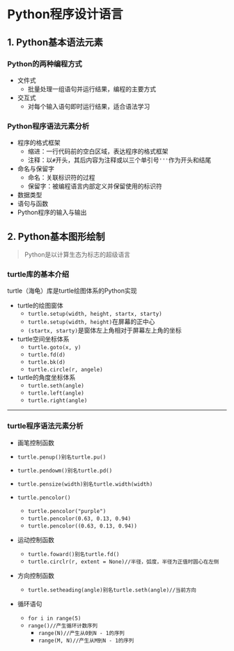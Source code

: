# Python程序设计语言



## 1. Python基本语法元素

### Python的两种编程方式

- 文件式
  - 批量处理一组语句并运行结果，编程的主要方式
- 交互式
  - 对每个输入语句即时运行结果，适合语法学习

### Python程序语法元素分析

- 程序的格式框架
  - 缩进：一行代码前的空白区域，表达程序的格式框架
  - 注释：以`#`开头，其后内容为注释或以三个单引号`'''`作为开头和结尾
- 命名与保留字
  - 命名：关联标识符的过程
  - 保留字：被编程语言内部定义并保留使用的标识符
- 数据类型
- 语句与函数
- Python程序的输入与输出



## 2. Python基本图形绘制

> Python是以计算生态为标志的超级语言

### turtle库的基本介绍

turtle（海龟）库是turtle绘图体系的Python实现

- turtle的绘图窗体
  - `turtle.setup(width, height, startx, starty)`
  - `turtle.setup(width, height)`在屏幕的正中心
  - `(startx, starty)`是窗体左上角相对于屏幕左上角的坐标
- turtle空间坐标体系
  - `turtle.goto(x, y)`
  - `turtle.fd(d)`
  - `turtle.bk(d)`
  - `turtle.circle(r, angele)`
- turtle的角度坐标体系
  - `turtle.seth(angle)`
  - `turtle.left(angle)`
  - `turtle.right(angle)`



---

### turtle程序语法元素分析

-  画笔控制函数
  - `turtle.penup()别名turtle.pu()`
  - `turtle.pendowm()别名turtle.pd()`
  - `turtle.pensize(width)别名turtle.width(width)`
  - `turtle.pencolor()`
    -  `turtle.pencolor("purple")`
    - `turtle.pencolor(0.63, 0.13, 0.94)`
    - `turtle.pencolor((0.63, 0.13, 0.94))`
- 运动控制函数
  - `turtle.foward()别名turtle.fd()`
  - `turtle.circlr(r, extent = None)//半径，弧度，半径为正值时圆心在左侧`
-  方向控制函数
   - `turtle.setheading(angle)别名turtle.seth(angle)//当前方向`

- 循环语句
  - `for i in range(5)`
  - `range()//产生循环计数序列`
    - `range(N)//产生从0到N - 1的序列`
    - `range(M, N)//产生从M到N - 1的序列`



